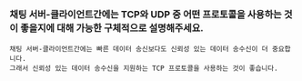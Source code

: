 ### 채팅 서버-클라이언트간에는 TCP와 UDP 중 어떤 프로토콜을 사용하는 것이 좋을지에 대해 가능한 구체적으로 설명해주세요.

```
채팅 서버-클라이언트간에는 빠른 데이터 송신보다도 신뢰성 있는 데이터 송수신이 더 중요합니다.
그래서 신뢰성 있는 데이터 송수신을 지원하는 TCP 프로토콜을 사용하는 것이 좋습니다.
```

